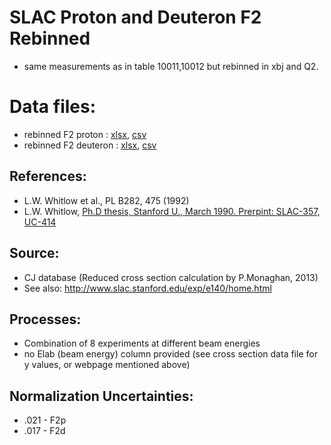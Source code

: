 # SLAC Proton and Deuteron F2 Rebinned
* same measurements as in table 10011,10012 but rebinned in xbj and Q2.
#
# Data files: 
  * rebinned F2    proton     : [xlsx](../data/JAM/10012.xlsx), [csv](../data/JAM/csv/10012.csv)   
  * rebinned F2    deuteron   : [xlsx](../data/JAM/10013.xlsx), [csv](../data/JAM/csv/10013.csv)   

## References:
  * L.W. Whitlow et al., PL B282, 475 (1992)
  * L.W. Whitlow, [Ph.D thesis, Stanford U., March 1990. Prerpint: SLAC-357, UC-414](http://slac.stanford.edu/pubs/slacreports/reports11/slac-r-357.pdf)
  
## Source: 
  * CJ database (Reduced cross section calculation by P.Monaghan, 2013)
  * See also: http://www.slac.stanford.edu/exp/e140/home.html

## Processes:
  * Combination of 8 experiments at different beam energies
  * no Elab (beam energy) column provided (see cross section data file for y values, or webpage mentioned above)

## Normalization Uncertainties:
  * .021 - F2p
  * .017 - F2d
